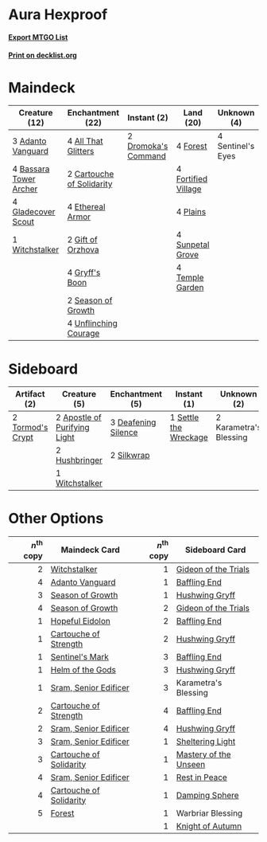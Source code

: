 # Aura Hexproof

#### [Export MTGO List](../collection/Aura%20Hexproof/Aura%20Hexproof.txt)
#### [Print on decklist.org](http://decklist.org/?deckmain=3%09Adanto%20Vanguard%0A4%09All%20That%20Glitters%0A4%09Bassara%20Tower%20Archer%0A2%09Cartouche%20of%20Solidarity%0A2%09Dromoka's%20Command%0A4%09Ethereal%20Armor%0A4%09Forest%0A4%09Fortified%20Village%0A2%09Gift%20of%20Orzhova%0A4%09Gladecover%20Scout%0A4%09Gryff's%20Boon%0A4%09Plains%0A2%09Season%20of%20Growth%0A4%09Sentinel's%20Eyes%0A4%09Sunpetal%20Grove%0A4%09Temple%20Garden%0A4%09Unflinching%20Courage%0A1%09Witchstalker&deckside=2%09Apostle%20of%20Purifying%20Light%0A3%09Deafening%20Silence%0A2%09Hushbringer%0A2%09Karametra's%20Blessing%0A1%09Settle%20the%20Wreckage%0A2%09Silkwrap%0A2%09Tormod's%20Crypt%0A1%09Witchstalker)
# Maindeck

|                                          Creature (12)                                          |                                          Enchantment (22)                                          |                                         Instant (2)                                          |                                          Land (20)                                           |   Unknown (4)   |
|-------------------------------------------------------------------------------------------------|----------------------------------------------------------------------------------------------------|----------------------------------------------------------------------------------------------|----------------------------------------------------------------------------------------------|-----------------|
|3 [Adanto Vanguard](http://gatherer.wizards.com/Pages/Card/Details.aspx?multiverseid=435152)     |4 [All That Glitters](http://gatherer.wizards.com/Pages/Card/Details.aspx?multiverseid=472964)      |2 [Dromoka's Command](http://gatherer.wizards.com/Pages/Card/Details.aspx?multiverseid=394558)|4 [Forest](http://gatherer.wizards.com/Pages/Card/Details.aspx?multiverseid=439860)           |4 Sentinel's Eyes|
|4 [Bassara Tower Archer](http://gatherer.wizards.com/Pages/Card/Details.aspx?multiverseid=380376)|2 [Cartouche of Solidarity](http://gatherer.wizards.com/Pages/Card/Details.aspx?multiverseid=426709)|                                                                                              |4 [Fortified Village](http://gatherer.wizards.com/Pages/Card/Details.aspx?multiverseid=410042)|                 |
|4 [Gladecover Scout](http://gatherer.wizards.com/Pages/Card/Details.aspx?multiverseid=220082)    |4 [Ethereal Armor](http://gatherer.wizards.com/Pages/Card/Details.aspx?multiverseid=265414)         |                                                                                              |4 [Plains](http://gatherer.wizards.com/Pages/Card/Details.aspx?multiverseid=439856)           |                 |
|1 [Witchstalker](http://gatherer.wizards.com/Pages/Card/Details.aspx?multiverseid=370806)        |2 [Gift of Orzhova](http://gatherer.wizards.com/Pages/Card/Details.aspx?multiverseid=366339)        |                                                                                              |4 [Sunpetal Grove](http://gatherer.wizards.com/Pages/Card/Details.aspx?multiverseid=420946)   |                 |
|                                                                                                 |4 [Gryff's Boon](http://gatherer.wizards.com/Pages/Card/Details.aspx?multiverseid=409758)           |                                                                                              |4 [Temple Garden](http://gatherer.wizards.com/Pages/Card/Details.aspx?multiverseid=405112)    |                 |
|                                                                                                 |2 [Season of Growth](http://gatherer.wizards.com/Pages/Card/Details.aspx?multiverseid=466945)       |                                                                                              |                                                                                              |                 |
|                                                                                                 |4 [Unflinching Courage](http://gatherer.wizards.com/Pages/Card/Details.aspx?multiverseid=446198)    |                                                                                              |                                                                                              |                 |


# Sideboard

|                                       Artifact (2)                                        |                                             Creature (5)                                              |                                       Enchantment (5)                                        |                                          Instant (1)                                           |     Unknown (2)      |
|-------------------------------------------------------------------------------------------|-------------------------------------------------------------------------------------------------------|----------------------------------------------------------------------------------------------|------------------------------------------------------------------------------------------------|----------------------|
|2 [Tormod's Crypt](http://gatherer.wizards.com/Pages/Card/Details.aspx?multiverseid=389723)|2 [Apostle of Purifying Light](http://gatherer.wizards.com/Pages/Card/Details.aspx?multiverseid=466760)|3 [Deafening Silence](http://gatherer.wizards.com/Pages/Card/Details.aspx?multiverseid=472972)|1 [Settle the Wreckage](http://gatherer.wizards.com/Pages/Card/Details.aspx?multiverseid=435186)|2 Karametra's Blessing|
|                                                                                           |2 [Hushbringer](http://gatherer.wizards.com/Pages/Card/Details.aspx?multiverseid=472980)               |2 [Silkwrap](http://gatherer.wizards.com/Pages/Card/Details.aspx?multiverseid=394699)         |                                                                                                |                      |
|                                                                                           |1 [Witchstalker](http://gatherer.wizards.com/Pages/Card/Details.aspx?multiverseid=370806)              |                                                                                              |                                                                                                |                      |


# Other Options

|*n*<sup>th</sup> copy|                                          Maindeck Card                                           |*n*<sup>th</sup> copy|                                         Sideboard Card                                         |
|--------------------:|--------------------------------------------------------------------------------------------------|--------------------:|------------------------------------------------------------------------------------------------|
|                    2|[Witchstalker](http://gatherer.wizards.com/Pages/Card/Details.aspx?multiverseid=370806)           |                    1|[Gideon of the Trials](http://gatherer.wizards.com/Pages/Card/Details.aspx?multiverseid=426716) |
|                    4|[Adanto Vanguard](http://gatherer.wizards.com/Pages/Card/Details.aspx?multiverseid=435152)        |                    1|[Baffling End](http://gatherer.wizards.com/Pages/Card/Details.aspx?multiverseid=439658)         |
|                    3|[Season of Growth](http://gatherer.wizards.com/Pages/Card/Details.aspx?multiverseid=466945)       |                    1|[Hushwing Gryff](http://gatherer.wizards.com/Pages/Card/Details.aspx?multiverseid=420685)       |
|                    4|[Season of Growth](http://gatherer.wizards.com/Pages/Card/Details.aspx?multiverseid=466945)       |                    2|[Gideon of the Trials](http://gatherer.wizards.com/Pages/Card/Details.aspx?multiverseid=426716) |
|                    1|[Hopeful Eidolon](http://gatherer.wizards.com/Pages/Card/Details.aspx?multiverseid=373616)        |                    2|[Baffling End](http://gatherer.wizards.com/Pages/Card/Details.aspx?multiverseid=439658)         |
|                    1|[Cartouche of Strength](http://gatherer.wizards.com/Pages/Card/Details.aspx?multiverseid=426860)  |                    2|[Hushwing Gryff](http://gatherer.wizards.com/Pages/Card/Details.aspx?multiverseid=420685)       |
|                    1|[Sentinel's Mark](http://gatherer.wizards.com/Pages/Card/Details.aspx?multiverseid=457164)        |                    3|[Baffling End](http://gatherer.wizards.com/Pages/Card/Details.aspx?multiverseid=439658)         |
|                    1|[Helm of the Gods](http://gatherer.wizards.com/Pages/Card/Details.aspx?multiverseid=398588)       |                    3|[Hushwing Gryff](http://gatherer.wizards.com/Pages/Card/Details.aspx?multiverseid=420685)       |
|                    1|[Sram, Senior Edificer](http://gatherer.wizards.com/Pages/Card/Details.aspx?multiverseid=423690)  |                    3|Karametra's Blessing                                                                            |
|                    2|[Cartouche of Strength](http://gatherer.wizards.com/Pages/Card/Details.aspx?multiverseid=426860)  |                    4|[Baffling End](http://gatherer.wizards.com/Pages/Card/Details.aspx?multiverseid=439658)         |
|                    2|[Sram, Senior Edificer](http://gatherer.wizards.com/Pages/Card/Details.aspx?multiverseid=423690)  |                    4|[Hushwing Gryff](http://gatherer.wizards.com/Pages/Card/Details.aspx?multiverseid=420685)       |
|                    3|[Sram, Senior Edificer](http://gatherer.wizards.com/Pages/Card/Details.aspx?multiverseid=423690)  |                    1|[Sheltering Light](http://gatherer.wizards.com/Pages/Card/Details.aspx?multiverseid=435187)     |
|                    3|[Cartouche of Solidarity](http://gatherer.wizards.com/Pages/Card/Details.aspx?multiverseid=426709)|                    1|[Mastery of the Unseen](http://gatherer.wizards.com/Pages/Card/Details.aspx?multiverseid=391878)|
|                    4|[Sram, Senior Edificer](http://gatherer.wizards.com/Pages/Card/Details.aspx?multiverseid=423690)  |                    1|[Rest in Peace](http://gatherer.wizards.com/Pages/Card/Details.aspx?multiverseid=442021)        |
|                    4|[Cartouche of Solidarity](http://gatherer.wizards.com/Pages/Card/Details.aspx?multiverseid=426709)|                    1|[Damping Sphere](http://gatherer.wizards.com/Pages/Card/Details.aspx?multiverseid=443101)       |
|                    5|[Forest](http://gatherer.wizards.com/Pages/Card/Details.aspx?multiverseid=439860)                 |                    1|Warbriar Blessing                                                                               |
|                     |                                                                                                  |                    1|[Knight of Autumn](http://gatherer.wizards.com/Pages/Card/Details.aspx?multiverseid=452933)     |

